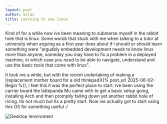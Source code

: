 ```yaml
---
layout: post
author: Silas
title: Learning to use linux
---
```


Kind of for a while now ive been meaning to submerse myself in the rabbit 
hole that is linux. Some words that stuck with me when talking to a tutor at university when arguing as a first year does about if i should or should learn 
something were "arguably embedded development needs to know linux more than anyone, someday you may have to fix a problem in a deployed machine, in which case 
you *need* to be able to navigate, understand and use the basic tools that come with linux".

It took me a while, but with the recent undertaking of making a 
[replacement mother board for a old thinkpad]({% post_url 
2025-06-02-Begin %}), i feel this it was the 
perfect place to start. Ive been using the carrier board the lattepanda 
Mu came with to get a basic setup going, installing Arch and then 
promptly falling down yet another rabbit hole of ricing. Its not much but 
its a pretty start. Now ive actually got to start using this OS for 
something useful :/

![Desktop 
!enviroment](/assets/image/Linux/Screenshot-2025-06-13_12:51:50.png)

